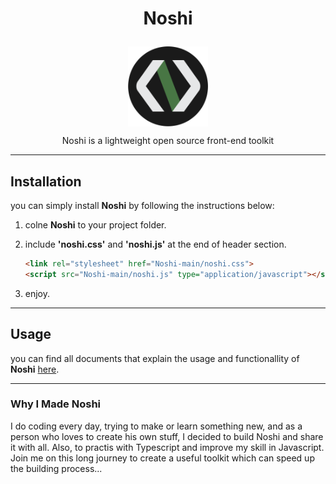 # <p align="center">Noshi</p>

<p align="center">
<img src="./docs/imgs/Noshi.png" width="128" height="128" align="center" />
</p>
<p align="center">Noshi is a lightweight open source front-end toolkit</p>

---

 ## Installation
 you can simply install <b>Noshi</b> by following the instructions below:

 1. colne <b>Noshi</b> to your project folder.
 2. include <b>'noshi.css'</b> and <b>'noshi.js'</b> at the end of header section.

    ```html
    <link rel="stylesheet" href="Noshi-main/noshi.css">
    <script src="Noshi-main/noshi.js" type="application/javascript"></script>
    ```

 3. enjoy.

 ---

 ## Usage
 you can find all documents that explain the usage and functionallity of <b>Noshi</b> <a href="https://anasmusic.github.io/Noshi/" target="_blank">here</a>.

---

 ### Why I Made Noshi
 I do coding every day, trying to make or learn something new, and as a person who loves to create his own stuff, I decided to build Noshi and share it with all. Also, to practis with Typescript and improve my skill in Javascript.
 Join me on this long journey to create a useful toolkit which can speed up the building process...
